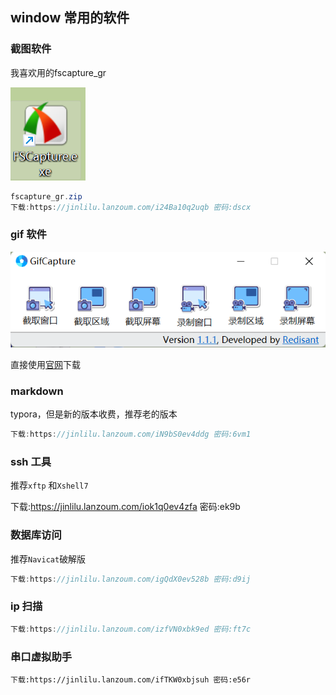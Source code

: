 ## window 常用的软件

### 截图软件

我喜欢用的fscapture_gr

![image-20230629103623478](img\image-20230629103623478.png)

```java
fscapture_gr.zip
下载:https://jinlilu.lanzoum.com/i24Ba10q2uqb 密码:dscx
```

### gif 软件

![image-20230629103655138](img\image-20230629103655138.png)

直接使用[官网](http://www.redisant.cn/gif)下载

### markdown

typora，但是新的版本收费，推荐老的版本

```c
下载:https://jinlilu.lanzoum.com/iN9bS0ev4ddg 密码:6vm1
```

### ssh 工具

推荐`xftp` 和`Xshell7`

下载:https://jinlilu.lanzoum.com/iok1q0ev4zfa 密码:ek9b

### 数据库访问

推荐`Navicat`破解版

```c
下载:https://jinlilu.lanzoum.com/igQdX0ev528b 密码:d9ij
```

### ip 扫描

```c
下载:https://jinlilu.lanzoum.com/izfVN0xbk9ed 密码:ft7c
```

### 串口虚拟助手

```
下载:https://jinlilu.lanzoum.com/ifTKW0xbjsuh 密码:e56r
```

